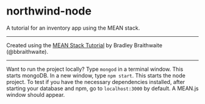 # northwind-node
A tutorial for an inventory app using the MEAN stack.
____________________________________________________
Created using the [MEAN Stack Tutorial](http://www.bradoncode.com/tutorials/learn-mean-stack-tutorial/) by Bradley Braithwaite (@bbraithwaite).
____________________________________________________
Want to run the project locally? Type `mongod` in a terminal window. This starts mongoDB. In a new window, type `npm start`. This starts the node project. To test if you have the necessary dependencies installed, after starting your database and npm, go to `localhost:3000` by default. A MEAN.js window should appear.
